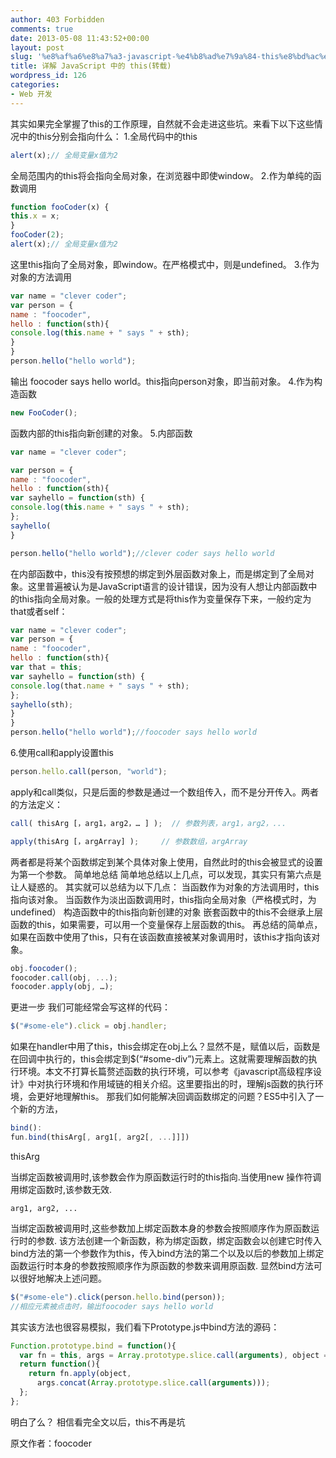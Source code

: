 ```yaml
---
author: 403 Forbidden
comments: true
date: 2013-05-08 11:43:52+00:00
layout: post
slug: '%e8%af%a6%e8%a7%a3-javascript-%e4%b8%ad%e7%9a%84-this%e8%bd%ac%e8%bd%bd'
title: 详解 JavaScript 中的 this(转载)
wordpress_id: 126
categories:
- Web 开发
---
```

其实如果完全掌握了this的工作原理，自然就不会走进这些坑。来看下以下这些情况中的this分别会指向什么：
1.全局代码中的this

```js
alert(x);// 全局变量x值为2

```


全局范围内的this将会指向全局对象，在浏览器中即使window。
2.作为单纯的函数调用
```js
function fooCoder(x) {
this.x = x;
}
fooCoder(2);
alert(x);// 全局变量x值为2

```


这里this指向了全局对象，即window。在严格模式中，则是undefined。
3.作为对象的方法调用
```js
var name = "clever coder";
var person = {
name : "foocoder",
hello : function(sth){
console.log(this.name + " says " + sth);
}
}
person.hello("hello world");

```


输出 foocoder says hello world。this指向person对象，即当前对象。
4.作为构造函数
```js
new FooCoder();

```


函数内部的this指向新创建的对象。
5.内部函数
```js
var name = "clever coder";

var person = {
name : "foocoder",
hello : function(sth){
var sayhello = function(sth) {
console.log(this.name + " says " + sth);
};
sayhello(
}

person.hello("hello world");//clever coder says hello world

```

在内部函数中，this没有按预想的绑定到外层函数对象上，而是绑定到了全局对象。这里普遍被认为是JavaScript语言的设计错误，因为没有人想让内部函数中的this指向全局对象。一般的处理方式是将this作为变量保存下来，一般约定为that或者self：

```js
var name = "clever coder";
var person = {
name : "foocoder",
hello : function(sth){
var that = this;
var sayhello = function(sth) {
console.log(that.name + " says " + sth);
};
sayhello(sth);
}
}
person.hello("hello world");//foocoder says hello world

```


6.使用call和apply设置this
```js
person.hello.call(person, "world");

```


apply和call类似，只是后面的参数是通过一个数组传入，而不是分开传入。两者的方法定义：
```js
call( thisArg [，arg1，arg2，… ] );  // 参数列表，arg1，arg2，...
```

```js
apply(thisArg [，argArray] );     // 参数数组，argArray
```

两者都是将某个函数绑定到某个具体对象上使用，自然此时的this会被显式的设置为第一个参数。
简单地总结
简单地总结以上几点，可以发现，其实只有第六点是让人疑惑的。
其实就可以总结为以下几点：
当函数作为对象的方法调用时，this指向该对象。
当函数作为淡出函数调用时，this指向全局对象（严格模式时，为undefined）
构造函数中的this指向新创建的对象
嵌套函数中的this不会继承上层函数的this，如果需要，可以用一个变量保存上层函数的this。
再总结的简单点，如果在函数中使用了this，只有在该函数直接被某对象调用时，该this才指向该对象。

```js
obj.foocoder();
foocoder.call(obj, ...);
foocoder.apply(obj, …);

```


更进一步
我们可能经常会写这样的代码：
```js
$("#some-ele").click = obj.handler;

```


如果在handler中用了this，this会绑定在obj上么？显然不是，赋值以后，函数是在回调中执行的，this会绑定到$(“#some-div”)元素上。这就需要理解函数的执行环境。本文不打算长篇赘述函数的执行环境，可以参考《javascript高级程序设计》中对执行环境和作用域链的相关介绍。这里要指出的时，理解js函数的执行环境，会更好地理解this。
那我们如何能解决回调函数绑定的问题？ES5中引入了一个新的方法，
```js
bind():
fun.bind(thisArg[, arg1[, arg2[, ...]]])
```


thisArg

当绑定函数被调用时,该参数会作为原函数运行时的this指向.当使用new 操作符调用绑定函数时,该参数无效.

```
arg1, arg2, ...

```


当绑定函数被调用时,这些参数加上绑定函数本身的参数会按照顺序作为原函数运行时的参数.
该方法创建一个新函数，称为绑定函数，绑定函数会以创建它时传入bind方法的第一个参数作为this，传入bind方法的第二个以及以后的参数加上绑定函数运行时本身的参数按照顺序作为原函数的参数来调用原函数.
显然bind方法可以很好地解决上述问题。
```js
$("#some-ele").click(person.hello.bind(person));
//相应元素被点击时，输出foocoder says hello world

```


其实该方法也很容易模拟，我们看下Prototype.js中bind方法的源码：
```js
Function.prototype.bind = function(){
  var fn = this, args = Array.prototype.slice.call(arguments), object = args.shift();
  return function(){
    return fn.apply(object,
      args.concat(Array.prototype.slice.call(arguments)));
  };
};

```


明白了么？
相信看完全文以后，this不再是坑 

原文作者：foocoder
